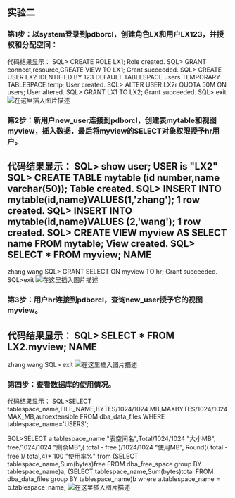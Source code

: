## 实验二
###  第1步：以system登录到pdborcl，创建角色LX和用户LX123，并授权和分配空间：
代码结果显示：
SQL> CREATE ROLE LX1;
Role created.
SQL> GRANT connect,resource,CREATE VIEW TO LX1;
Grant succeeded.
SQL> CREATE USER LX2 IDENTIFIED BY 123 DEFAULT TABLESPACE users TEMPORARY TABLESPACE temp;
User created.
SQL> ALTER USER LX2r QUOTA 50M ON users;
User altered.
SQL> GRANT LX1 TO LX2;
Grant succeeded.
SQL> exit
![在这里插入图片描述](https://img-blog.csdnimg.cn/20191013175833239.png?x-oss-process=image/watermark,type_ZmFuZ3poZW5naGVpdGk,shadow_10,text_aHR0cHM6Ly9ibG9nLmNzZG4ubmV0L3FxXzQzNDQyMjYw,size_16,color_FFFFFF,t_70)
### 第2步：新用户new_user连接到pdborcl，创建表mytable和视图myview，插入数据，最后将myview的SELECT对象权限授予hr用户。
代码结果显示：
SQL> show user;
USER is "LX2"
SQL> CREATE TABLE mytable (id number,name varchar(50));
Table created.
SQL> INSERT INTO mytable(id,name)VALUES(1,'zhang');
1 row created.
SQL> INSERT INTO mytable(id,name)VALUES (2,'wang');
1 row created.
SQL> CREATE VIEW myview AS SELECT name FROM mytable;
View created.
SQL> SELECT * FROM myview;
NAME
--------------------------------------------------
zhang
wang
SQL> GRANT SELECT ON myview TO hr;
Grant succeeded.
SQL>exit
![在这里插入图片描述](https://img-blog.csdnimg.cn/20191013180436655.png?x-oss-process=image/watermark,type_ZmFuZ3poZW5naGVpdGk,shadow_10,text_aHR0cHM6Ly9ibG9nLmNzZG4ubmV0L3FxXzQzNDQyMjYw,size_16,color_FFFFFF,t_70)
### 第3步：用户hr连接到pdborcl，查询new_user授予它的视图myview。
代码结果显示：
SQL> SELECT * FROM LX2.myview;
NAME
--------------------------------------------------
zhang
wang
SQL> exit
![在这里插入图片描述](https://img-blog.csdnimg.cn/20191013180727309.png?x-oss-process=image/watermark,type_ZmFuZ3poZW5naGVpdGk,shadow_10,text_aHR0cHM6Ly9ibG9nLmNzZG4ubmV0L3FxXzQzNDQyMjYw,size_16,color_FFFFFF,t_70)
### 第四步：查看数据库的使用情况。
代码结果显示：
SQL>SELECT tablespace_name,FILE_NAME,BYTES/1024/1024 MB,MAXBYTES/1024/1024 MAX_MB,autoextensible FROM dba_data_files  WHERE  tablespace_name='USERS';

SQL>SELECT a.tablespace_name "表空间名",Total/1024/1024 "大小MB",
 free/1024/1024 "剩余MB",( total - free )/1024/1024 "使用MB",
 Round(( total - free )/ total,4)* 100 "使用率%"
 from (SELECT tablespace_name,Sum(bytes)free
        FROM   dba_free_space group  BY tablespace_name)a,
       (SELECT tablespace_name,Sum(bytes)total FROM dba_data_files
        group  BY tablespace_name)b
 where  a.tablespace_name = b.tablespace_name;
 ![在这里插入图片描述](https://img-blog.csdnimg.cn/20191013181113793.png?x-oss-process=image/watermark,type_ZmFuZ3poZW5naGVpdGk,shadow_10,text_aHR0cHM6Ly9ibG9nLmNzZG4ubmV0L3FxXzQzNDQyMjYw,size_16,color_FFFFFF,t_70)
